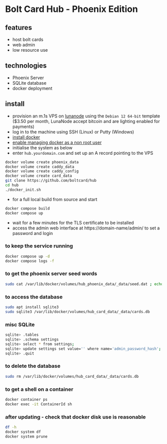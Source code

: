# Bolt Card Hub - Phoenix Edition

## features

- host bolt cards
- web admin
- low resource use

## technologies

- Phoenix Server
- SQLite database
- docker deployment

## install

- provision an m.1s VPS on [lunanode](https://www.lunanode.com/?r=9026) using the `Debian 12 64-bit` template  
  ($3.50 per month, LunaNode accept bitcoin and are lighting enabled for payments)
- log in to the machine using SSH (Linux) or Putty (Windows)
- [install docker](https://docs.docker.com/engine/install/debian/)
- [enable managing docker as a non root user](https://docs.docker.com/engine/install/linux-postinstall/)
- initialise the system as below
- enter `hub.yourdomain.com` and set up an A record pointing to the VPS

```bash
docker volume create phoenix_data
docker volume create caddy_data
docker volume create caddy_config
docker volume create card_data
git clone https://github.com/boltcard/hub
cd hub
./docker_init.sh
```

- for a full local build from source and start

```bash
docker compose build
docker compose up
```

- wait for a few minutes for the TLS certificate to be installed
- access the admin web interface at https://domain-name/admin/ to set a password and login

### to keep the service running

```bash
docker compose up -d
docker compose logs -f
```

### to get the phoenix server seed words

```bash
sudo cat /var/lib/docker/volumes/hub_phoenix_data/_data/seed.dat ; echo
```

### to access the database

```bash
sudo apt install sqlite3
sudo sqlite3 /var/lib/docker/volumes/hub_card_data/_data/cards.db
```

### misc SQLite
```bash
sqlite> .tables
sqlite> .schema settings
sqlite> select * from settings;
sqlite> update settings set value='' where name='admin_password_hash';
sqlite> .quit
```

### to delete the database

```bash
sudo rm /var/lib/docker/volumes/hub_card_data/_data/cards.db
```

### to get a shell on a container

```bash
docker container ps
docker exec -it ContainerId sh
```

### after updating - check that docker disk use is reasonable

```bash
df -h
docker system df
docker system prune
```
